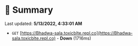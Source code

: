 # 📖 Summary
Last updated: **5/13/2022, 4:33:01 AM**

- `GET` [https://Bhadwa-sala.toxicblte.repl.co](https://Bhadwa-sala.toxicblte.repl.co) - **Down** (1716ms)
